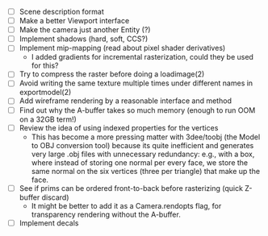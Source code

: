 - [ ] Scene description format
- [ ] Make a better Viewport interface
- [ ] Make the camera just another Entity (?)
- [ ] Implement shadows (hard, soft, CCS?)
- [ ] Implement mip-mapping (read about pixel shader derivatives)
	- I added gradients for incremental rasterization, could they be used for this?
- [ ] Try to compress the raster before doing a loadimage(2)
- [ ] Avoid writing the same texture multiple times under different names in exportmodel(2)
- [ ] Add wireframe rendering by a reasonable interface and method
- [ ] Find out why the A-buffer takes so much memory (enough to run OOM on a 32GB term!)
- [ ] Review the idea of using indexed properties for the vertices
	- This has become a more pressing matter with 3dee/toobj (the
	  Model to OBJ conversion tool) because its quite inefficient
	  and generates very large .obj files with unnecessary
	  redundancy: e.g., with a box, where instead of storing one
	  normal per every face, we store the same normal on the six
	  vertices (three per triangle) that make up the face.
- [ ] See if prims can be ordered front-to-back before rasterizing (quick Z-buffer discard)
	- It might be better to add it as a Camera.rendopts flag, for
	  transparency rendering without the A-buffer.
- [ ] Implement decals
